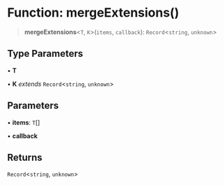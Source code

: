 # Function: mergeExtensions()

> **mergeExtensions**\<`T`, `K`\>(`items`, `callback`): `Record`\<`string`, `unknown`\>

## Type Parameters

• **T**

• **K** _extends_ `Record`\<`string`, `unknown`\>

## Parameters

• **items**: `T`[]

• **callback**

## Returns

`Record`\<`string`, `unknown`\>
